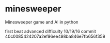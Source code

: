 # minesweeper
Minesweeper game and AI in python

first beat advanced difficulty 10/19/16 commit 40c0085424207a2ef96ee498ba846e7fb656f359
